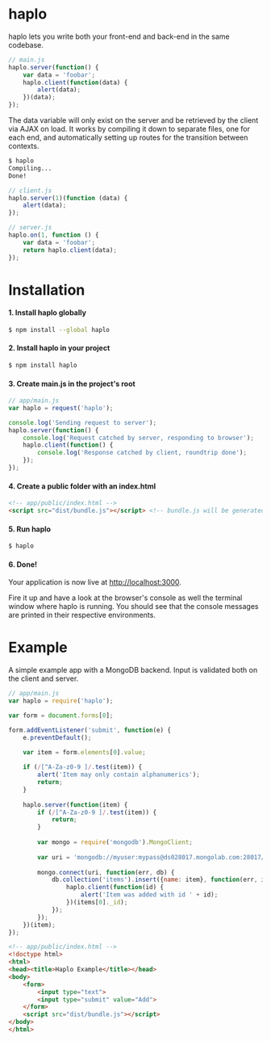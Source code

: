 haplo
====
haplo lets you write both your front-end and back-end in the same codebase.

```javascript
// main.js
haplo.server(function() {
    var data = 'foobar';
    haplo.client(function(data) {
        alert(data);
    })(data);
});
```

The data variable will only exist on the server and be retrieved by the client via AJAX on load. It works by compiling it down to separate files, one for each end, and automatically setting up routes for the transition between contexts.

```sh
$ haplo
Compiling...
Done!
```

```javascript
// client.js
haplo.server(1)(function (data) {
    alert(data);
});
```

```javascript
// server.js
haplo.on(1, function () {
    var data = 'foobar';
    return haplo.client(data);
});
```

# Installation
#### 1. Install haplo globally

```sh
$ npm install --global haplo
```

#### 2. Install haplo in your project

```sh
$ npm install haplo
```

#### 3. Create main.js in the project's root

```javascript
// app/main.js
var haplo = request('haplo');

console.log('Sending request to server');
haplo.server(function() {
    console.log('Request catched by server, responding to browser');
    haplo.client(function() {
        console.log('Response catched by client, roundtrip done');
    });
});
```

#### 4. Create a public folder with an index.html

```html
<!-- app/public/index.html -->
<script src="dist/bundle.js"></script> <!-- bundle.js will be generated by the haplo command -->
```

#### 5. Run haplo

```sh
$ haplo
```

#### 6. Done!

Your application is now live at [http://localhost:3000](http://localhost:3000).

Fire it up and have a look at the browser's console as well the terminal window where haplo is running. You should see that the console messages are printed in their respective environments.

# Example
A simple example app with a MongoDB backend. Input is validated both on the client and server.

```javascript
// app/main.js
var haplo = require('haplo');

var form = document.forms[0];

form.addEventListener('submit', function(e) {
    e.preventDefault();

    var item = form.elements[0].value;
   
    if (/[^A-Za-z0-9 ]/.test(item)) {
        alert('Item may only contain alphanumerics');
        return;
    }
    
    haplo.server(function(item) {
        if (/[^A-Za-z0-9 ]/.test(item)) {
            return;
        }
   
        var mongo = require('mongodb').MongoClient;
      
        var uri = 'mongodb://myuser:mypass@ds028017.mongolab.com:28017/mydb';
      
        mongo.connect(uri, function(err, db) {
            db.collection('items').insert({name: item}, function(err, items) {
                haplo.client(function(id) {
                    alert('Item was added with id ' + id);
                })(items[0]._id);
            });
        });
    })(item);
});
```

```html
<!-- app/public/index.html -->
<!doctype html>
<html>
<head><title>Haplo Example</title></head>
<body>
    <form>
        <input type="text">
        <input type="submit" value="Add">
    </form>
    <script src="dist/bundle.js"></script>
</body>
</html>
```
